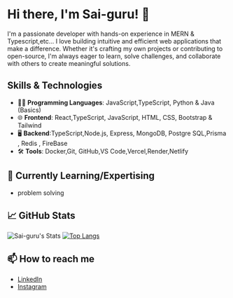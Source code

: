# Hi there, I'm Sai-guru! 👋

I'm a passionate developer with hands-on experience in MERN & Typescript,etc... I love building intuitive and efficient web applications that make a difference. Whether it's crafting my own projects or contributing to open-source, I'm always eager to learn, solve challenges, and collaborate with others to create meaningful solutions.

## Skills & Technologies
- 🧑‍💻 **Programming Languages**: JavaScript,TypeScript, Python & Java (Basics)
- 🌐 **Frontend**: React,TypeScript, JavaScript, HTML, CSS, Bootstrap & Tailwind
- 🖥️ **Backend**:TypeScript,Node.js, Express, MongoDB, Postgre SQL,Prisma , Redis , FireBase
- 🛠️ **Tools**: Docker,Git, GitHub,VS Code,Vercel,Render,Netlify



## 🌱 Currently Learning/Expertising
 - problem solving

## 📈 GitHub Stats
![Sai-guru's Stats](https://github-readme-stats.vercel.app/api?username=Sai-guru&theme=blue-green&show_icons=true&hide_border=false&count_private=true)   [![Top Langs](https://github-readme-stats.vercel.app/api/top-langs/?username=Sai-guru&layout=compact)](https://github.com/Sai-guru/github-readme-stats)

## 📫 How to reach me
- [LinkedIn](https://www.linkedin.com/in/sai-guru-prigeesh-m-9a429730a?utm_source=share&utm_campaign=share_via&utm_content=profile&utm_medium=android_app)
- [Instagram](https://www.instagram.com/prigeesh._.2006?igsh=MWJhZHdtamluNXZzZw==)
